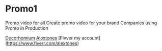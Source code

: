 # Promo1
Promo video for all
Create promo video for your brand
Companies using Promo in Production

[Decorhomium](https://www.decorhomium.com/)
[Alextones](http://www.alextones.com/)
[Fivver my account] (https://www.fiverr.com/alextones)
